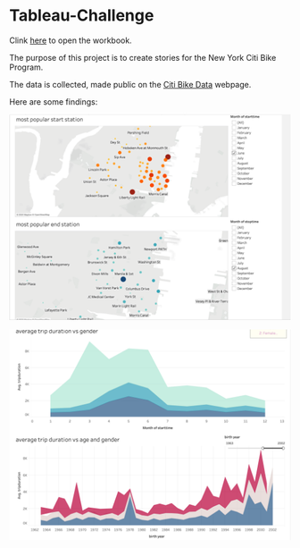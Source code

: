# Tableau-Challenge

Clink [here](https://public.tableau.com/profile/olivia.w2471#!/vizhome/citi_bike_15947788290300/Story4) to open the workbook.

The purpose of this project is to create stories for the New York Citi Bike Program.

The data is collected, made public on the [Citi Bike Data](https://www.citibikenyc.com/system-data) webpage.

Here are some findings:

![image](image/station.png)

![image](image/trip.png)